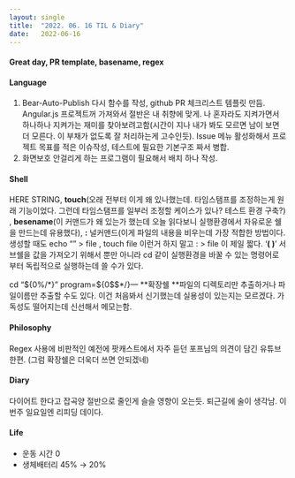 ```yaml
---
layout:	single
title:	"2022. 06. 16 TIL & Diary"
date:	2022-06-16
---
```


  #### Great day, PR template, basename, regex

#### Language

1. Bear-Auto-Publish 다시 함수를 작성, github PR 체크리스트 템플릿 만듬. Angular.js 프로젝트꺼 가져와서 절반은 내 취향에 맞게. 나 혼자라도 지켜가면서 하나하나 지켜가는 재미를 찾아보려고함(시간이 지나 내가 봐도 모르면 남이 보면 더 모른다. 이 부채가 없도록 잘 처리하는게 고수인듯). Issue 메뉴 활성화해서 프로젝트 목표를 적은 이슈작성, 테스트에 필요한 기본구조 짜서 병합.
2. 화면보호 안걸리게 하는 프로그램이 필요해서 배치 하나 작성.
#### Shell

HERE STRING, **touch**(오래 전부터 이게 왜 있나했는데. 타임스탬프를 조정하는게 원래 기능이었다. 그런데 타임스탬프를 일부러 조정할 케이스가 있나? 테스트 환경 구축?) , **besename**(이 커맨드가 왜 있는가 했는데 오늘 읽다보니 실행환경에서 자유로운 쉘을 만드는데 유용했다), **:** 널커맨드(이게 파일의 내용을 비우는데 가장 적합한 방법이다. 생성할 때도 echo “” > file , touch file 이런거 하지 말고 : > file 이 제일 짧다. ‘**( )**’ 서브쉘을 값을 가져오기 위해서 뿐만 아니라 cd 같이 실행환경을 바꿀 수 있는 명령어로 부터 독립적으로 실행하는데 쓸 수가 있다.

cd “${0%/*}” program=${0$$*/}— **확장쉘 **파일의 디렉토리만 추출하거나 파일이름만 추출할 수도 있다. 이건 처음봐서 신기했는데 실용성이 있는지는 모르겠다. 가독성도 떨어지는데 신선해서 메모는함.

#### Philosophy

Regex 사용에 비판적인 예전에 팟캐스트에서 자주 듣던 포프님의 의견이 담긴 유튜브한편. (그럼 확장쉘은 더욱더 쓰면 안되겠네)

#### **Diary**

다이어트 한다고 잡곡양 절반으로 줄인게 슬슬 영향이 오는듯. 퇴근길에 술이 생각남. 이번주 일요일엔 리피딩 데이다.

#### Life

* 운동 시간 0
* 생체배터리 45% → 20%
  